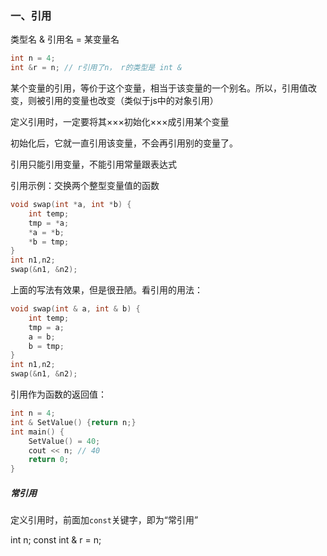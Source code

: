 ### 一、引用
类型名 & 引用名 = 某变量名
```c++
int n = 4;
int &r = n; // r引用了n， r的类型是 int &
```

某个变量的引用，等价于这个变量，相当于该变量的一个别名。所以，引用值改变，则被引用的变量也改变（类似于js中的对象引用）

定义引用时，一定要将其×××初始化×××成引用某个变量

初始化后，它就一直引用该变量，不会再引用别的变量了。

引用只能引用变量，不能引用常量跟表达式

引用示例：交换两个整型变量值的函数
```c++
void swap(int *a, int *b) {
    int temp;
    tmp = *a;
    *a = *b;
    *b = tmp;
} 
int n1,n2;
swap(&n1, &n2);
```

上面的写法有效果，但是很丑陋。看引用的用法：
```c++
void swap(int & a, int & b) {
    int temp;
    tmp = a;
    a = b;
    b = tmp;
} 
int n1,n2;
swap(&n1, &n2);
```
引用作为函数的返回值：
```c++
int n = 4;
int & SetValue() {return n;}
int main() {
    SetValue() = 40;
    cout << n; // 40
    return 0;
}
```
##### 常引用
定义引用时，前面加`const`关键字，即为“常引用”

int n;
const int & r = n;
